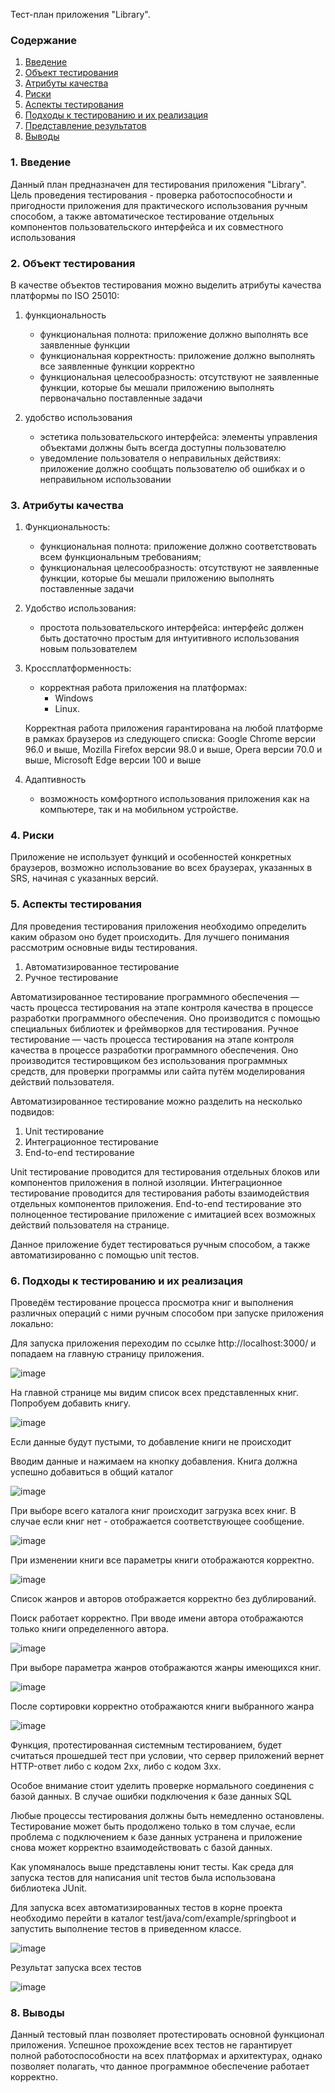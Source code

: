 Тест-план приложения "Library".


### Содержание
  1. [Введение](#1)
  2. [Объект тестирования](#2)
  3. [Атрибуты качества](#3)
  4. [Риски](#4)
  5. [Аспекты тестирования](#5)
  6. [Подходы к тестированию и их реализация](#6)
  7. [Представление результатов](#7)
  8. [Выводы](#8)


<a name="1"></a>
### 1. Введение

Данный план предназначен для тестирования приложения "Library". Цель проведения тестирования - проверка работоспособности и пригодности приложения для практического использования ручным способом, а также автоматическое тестирование отдельных компонентов пользовательского интерфейса и их совместного использования

<a name="2"></a>
### 2. Объект тестирования

В качестве объектов тестирования можно выделить атрибуты качества платформы по ISO 25010:

1. функциональность

	- функциональная полнота: приложение должно выполнять все заявленные функции
	- функциональная корректность: приложение должно выполнять все заявленные функции корректно
	- функциональная целесообразность: отсутствуют не заявленные функции, которые бы мешали приложению выполнять первоначально поставленные задачи

2. удобство использования

	- эстетика пользовательского интерфейса: элементы управления объектами должны быть всегда доступны пользователю
	- уведомление пользователя о неправильных действиях: приложение должно сообщать пользователю об ошибках и о неправильном использовании

<a name="3"></a>
### 3. Атрибуты качества

1. Функциональность:

    - функциональная полнота: приложение должно соответствовать всем функциональным требованиям;
    - функциональная целесообразность: отсутствуют не заявленные функции, которые бы мешали приложению выполнять поставленные задачи
    
2. Удобство использования:

    - простота пользовательского интерфейса: интерфейс должен быть достаточно простым для интуитивного использования новым пользователем
    
3. Кроссплатформенность:

    - корректная работа приложения на платформах:
      - Windows
      - Linux.
    
    Корректная работа приложения гарантирована на любой платформе в рамках браузеров из следующего списка: Google Chrome версии 96.0 и выше, Mozilla Firefox версии 98.0 и выше, Opera версии 70.0 и выше, Microsoft Edge версии 100 и выше
      
4. Адаптивность

    - возможность комфортного использования приложения как на компьютере, так и на мобильном устройстве.

<a name="4"></a>
### 4. Риски
Приложение не использует функций и особенностей конкретных браузеров, возможно использование во всех браузерах, указанных в SRS, начиная с указанных версий.

<a name="5"></a>
### 5. Аспекты тестирования

Для проведения тестирования приложения необходимо определить каким образом оно будет происходить. Для лучшего понимания рассмотрим основные виды тестирования.

1. Автоматизированное тестирование
2. Ручное тестирование

Автоматизированное тестирование программного обеспечения — часть процесса тестирования на этапе контроля качества в процессе разработки программного обеспечения. Оно производится с помощью специальных библиотек и фреймворков для тестирования.
Ручное тестирование — часть процесса тестирования на этапе контроля качества в процессе разработки программного обеспечения. Оно производится тестировщиком без использования программных средств, для проверки программы или сайта путём моделирования действий пользователя.

Автоматизированное тестирование можно разделить на несколько подвидов:

1. Unit тестирование
2. Интеграционное тестирование
3. End-to-end тестирование

Unit тестирование проводится для тестирования отдельных блоков или компонентов приложения в полной изоляции.
Интеграционное тестирование проводится для тестирования работы взаимодействия отдельных компонентов приложения.
End-to-end тестирование это полноценное тестирование приложение с имитацией всех возможных действий пользователя на странице.

Данное приложение будет тестироваться ручным способом, а также автоматизированно с помощью unit тестов.

<a name="6"></a>
### 6. Подходы к тестированию и их реализация

Проведём тестирование процесса просмотра книг и выполнения различных операций с ними ручным способом при запуске приложения локально:

Для запуска приложения переходим по ссылке http://localhost:3000/ и попадаем на главную страницу приложения. 

![image](src/main.png)

На главной странице мы видим список всех представленных книг. Попробуем добавить книгу.

![image](src/addForm.png)

Если данные будут пустыми, то добавление книги не происходит

Вводим данные и нажимаем на кнопку добавления. Книга должна успешно добавиться в общий каталог

![image](src/afterAdding.png)

При выборе всего каталога книг происходит загрузка всех книг. В случае если книг нет - отображается соответствующее сообщение.

![image](src/loading.png)

При изменении книги все параметры книги отображаются корректно.

![image](src/editForm.png)

Список жанров и авторов отображается корректно без дублирований.

Поиск работает корректно. При вводе имени автора отображаются только книги определенного автора.

![image](src/kafka_sort.png)

При выборе параметра жанров отображаются жанры имеющихся книг.

![image](src/genre_filter.png)

После сортировки корректно отображаются книги выбранного жанра

![image](src/genre_sort_result.png)

Функция, протестированная системным тестированием, будет считаться прошедшей тест при условии, что сервер приложений вернет HTTP-ответ либо с кодом 2xx, либо с кодом 3xx.

Особое внимание стоит уделить проверке нормального соединения с базой данных. В случае ошибки подключения к базе данных SQL

Любые процессы тестирования должны быть немедленно остановлены. Тестирование может быть продолжено только в том случае, если проблема с подключением к базе данных устранена и приложение снова может корректно взаимодействовать с базой данных.

Как упомяналось выше представлены юнит тесты. Как среда для запуска тестов для написания unit тестов была использована библиотека JUnit.

Для запуска всех автоматизированных тестов в корне проекта необходимо перейти в каталог test/java/com/example/springboot и запустить выполнение тестов в приведенном классе.

![image](src/path.png)

Результат запуска всех тестов

![image](src/tests.png)

<a name="8"></a>
### 8. Выводы
Данный тестовый план позволяет протестировать основной функционал приложения. Успешное прохождение всех тестов не гарантирует полной работоспособности на всех платформах и архитектурах, однако позволяет полагать, что данное программное обеспечение работает корректно.
